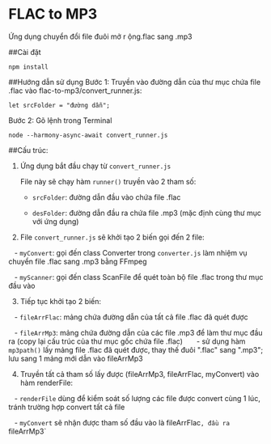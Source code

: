 # FLAC to MP3

Ứng dụng chuyển đổi file đuôi mở r ộng.flac sang .mp3

##Cài đặt
```
npm install
```
##Hướng dẫn sử dụng
Bước 1:
Truyền vào đường dẫn của thư mục chứa file .flac vào flac-to-mp3/convert_runner.js:
```
let srcFolder = "đường dẫn";
```

Bước 2: Gõ lệnh trong Terminal
```
node --harmony-async-await convert_runner.js
```
##Cấu trúc:
1. Ứng dụng bắt đầu chạy từ `convert_runner.js`

    File này sẽ chạy hàm `runner()` truyền vào 2 tham số: 
    
    - `srcFolder`: đường dẫn đầu vào chứa file .flac 
    
    - `desFolder`: đường dẫn đầu ra chứa file .mp3 (mặc định cùng thư mục với ứng dụng)


2. File `convert_runner.js` sẽ khởi tạo 2 biến gọi đến 2 file:

    - `myConvert`: gọi đến class Converter trong `converter.js` làm nhiệm vụ chuyển file .flac sang .mp3 
    bằng FFmpeg
    
    - `myScanner`: gọi đến class ScanFile để quét toàn bộ file .flac trong thư mục đầu vào
    
3. Tiếp tục khởi tạo 2 biến:

    - `fileArrFlac`: mảng chứa đường dẫn của tất cả file .flac đã quét được
    
    - `fileArrMp3`: mảng chứa đường dẫn của các file .mp3 để làm thư mục đầu ra 
    (copy lại cấu trúc của thư mục gốc chứa file .flac)
        - sử dụng hàm `mp3path()` lấy mảng file .flac đã quét được, thay thế đuôi ".flac" sang ".mp3";
        lưu sang 1 mảng mới dẫn vào fileArrMp3
         
4.  Truyền tất cả tham số lấy được (fileArrMp3, fileArrFlac, myConvert) vào hàm renderFile:

    - `renderFile` dùng để kiểm soát số lượng các file được convert cùng 1 lúc, tránh trường hợp convert
    tất cả file 
    
    - `myConvert` sẽ nhận được tham số đầu vào là fileArrFlac`, đầu ra `fileArrMp3`
